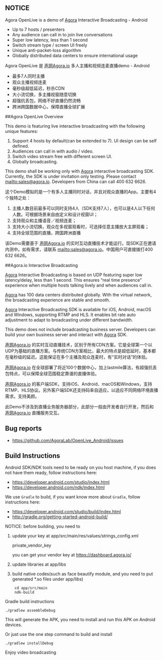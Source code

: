 ## NOTICE

Agora OpenLive is a demo of [Agora](http://www.agora.io) Interactive Broadcasting - Android

* Up to 7 hosts / presenters
* Any audience can call in to join live conversations
* Super low latency, less than 1 second
* Switch stream type / screen UI freely
* Unique anti-packet-loss algorithm
* Globally distributed data centers to ensure international usage

Agora OpenLive 是 [声网Agora.io](http://cn.agora.io) 多人主播和视频连麦直播demo - Android

* 最多7人同时主播
* 观众主播视频连麦
* 毫秒级超低延迟，秒杀CDN
* 大小流切换，多主播视窗随意切换
* 超强抗丢包，网络不好直播仍然流畅
* 跨洲跨国数据中心，保障直播全球扩展

##Agora OpenLive Overview

This demo is featuring live interactive broadcasting with the following unique features:

1. Support 4 hosts by default(can be extended to 7). UI design can be self defined.
2. Audiences can call in with audio / video.
3. Switch video stream free with different screen UI.
4. Globally broadcasting.

This demo shall be working only with [Agora](http://www.agora.io) interactive broadcasting SDK. Currently, the SDK is under invitation only testing. Please contact  <mailto:sales@agora.io>. Developers from China can call 400 632 6626.

这个Demo模拟的是一个有多人主播同时对话，并且对观众直播的App。主要有4个独特之处：

1. 主播人数目前最多可以同时支持4人（SDK支持7人），也可以是4人以下任何人数。可根据场景来自由定义和设计视窗UI；
2. 支持观众和主播语音／视频连麦；
3. 支持大小流切换，观众在多视窗观看时，可选择任意主播放大主屏观看；
4. 支持全球范围的直播，跨国跨洲直播

该Demo需要基于 [声网Agora.io](http://cn.agora.io) 的实时互动直播技术才能运行。现SDK正在邀请内测中。如有需求，请联系 <mailto:sales@agora.io>。中国用户可直接拨打400 632 6626。

##Agora.io Interactive Broadcasting

[Agora](http://www.agora.io) Interactive Broadcasting is based on UDP featuring super low latency/delay, less than 1 second. This ensures “real time presence” experience when multiple hosts talking lively and when audiences call in.

[Agora](http://www.agora.io) has 100 data centers distributed globally. With the virtual network, the broadcasting experience are stable and smooth.

[Agora](http://www.agora.io) Interactive Broadcasting SDK is available for iOS, Android, macOS and Windows, supporting RTMP and HLS. It enables bit rate auto adjustment to adapt to broadcasting under different bandwidth.

This demo does not include broadcasting business server. Developers can build your own business server and interact with [Agora](http://www.agora.io) SDK.

[声网Agora.io](http://cn.agora.io) 的实时互动直播技术，区别于所有CDN方案。它是全球第一个以UDP为基础的直播方案。与传统CDN方案相比，最大的特点是超低延时，基本都在毫秒级的延迟。这能保证在多个主播及观众连麦时，有“实时对话”的体验。

[声网Agora.io](http://cn.agora.io) 在全球部署了将近100个数据中心，加上lastmile算法，有超强抗丢包特点，可以保障全球范围稳定靠谱的直播体验。

[声网Agora.io](http://cn.agora.io) 的客户端SDK，支持iOS、Android、macOS和Windows，支持RTMP、HLS协议。另外客户端SDK还支持码率自适应，以适应不同网络环境直播需求。支持美颜。

此Demo不涉及到直播业务服务器部分，此部分一般由开发者自行开发，然后和 [声网Agora.io](http://cn.agora.io) 直播服务交互。


## Bug reports

* https://github.com/AgoraLab/OpenLive_Android/issues


## Build Instructions

Android SDK/NDK tools need to be ready on you host machine, if you does not have them ready, follow instructions here:

* https://developer.android.com/studio/index.html
* https://developer.android.com/ndk/index.html


We use `Gradle` to build, if you want know more about `Gradle`, follow instructions here:

* https://developer.android.com/studio/build/index.html
* http://gradle.org/getting-started-android-build/



NOTICE: before building, you need to


1. update your key at app/src/main/res/values/strings_config.xml

	private_vendor_key

	you can get your vendor key at https://dashboard.agora.io/


2. update libraries at app/libs


3. build native codes(such as face beautify module, and you need to put generated *.so files under app/libs)

		cd app/src/main
		ndk-build

Gradle build instructions

	./gradlew assembleDebug
This will generate the APK, you need to install and run this APK on Android devices.

Or just use the one step command to build and install 

	./gradlew installDebug


Enjoy video broadcasting
